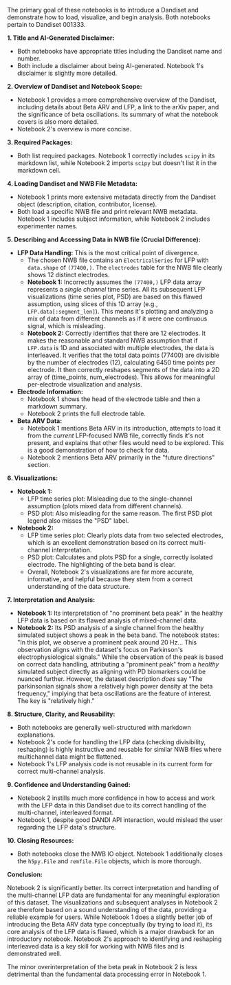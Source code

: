 The primary goal of these notebooks is to introduce a Dandiset and demonstrate how to load, visualize, and begin analysis. Both notebooks pertain to Dandiset 001333.

**1. Title and AI-Generated Disclaimer:**
*   Both notebooks have appropriate titles including the Dandiset name and number.
*   Both include a disclaimer about being AI-generated. Notebook 1's disclaimer is slightly more detailed.

**2. Overview of Dandiset and Notebook Scope:**
*   Notebook 1 provides a more comprehensive overview of the Dandiset, including details about Beta ARV and LFP, a link to the arXiv paper, and the significance of beta oscillations. Its summary of what the notebook covers is also more detailed.
*   Notebook 2's overview is more concise.

**3. Required Packages:**
*   Both list required packages. Notebook 1 correctly includes `scipy` in its markdown list, while Notebook 2 imports `scipy` but doesn't list it in the markdown cell.

**4. Loading Dandiset and NWB File Metadata:**
*   Notebook 1 prints more extensive metadata directly from the Dandiset object (description, citation, contributor, license).
*   Both load a specific NWB file and print relevant NWB metadata. Notebook 1 includes subject information, while Notebook 2 includes experimenter names.

**5. Describing and Accessing Data in NWB file (Crucial Difference):**
*   **LFP Data Handling:** This is the most critical point of divergence.
    *   The chosen NWB file contains an `ElectricalSeries` for LFP with `data.shape` of `(77400,)`. The `electrodes` table for the NWB file clearly shows 12 distinct electrodes.
    *   **Notebook 1:** Incorrectly assumes the `(77400,)` LFP data array represents a *single channel* time series. All its subsequent LFP visualizations (time series plot, PSD) are based on this flawed assumption, using slices of this 1D array (e.g., `LFP.data[:segment_len]`). This means it's plotting and analyzing a mix of data from different channels as if it were one continuous signal, which is misleading.
    *   **Notebook 2:** Correctly identifies that there are 12 electrodes. It makes the reasonable and standard NWB assumption that if `LFP.data` is 1D and associated with multiple electrodes, the data is interleaved. It verifies that the total data points (77400) are divisible by the number of electrodes (12), calculating 6450 time points per electrode. It then correctly reshapes segments of the data into a 2D array of (time_points, num_electrodes). This allows for meaningful per-electrode visualization and analysis.
*   **Electrode Information:**
    *   Notebook 1 shows the head of the electrode table and then a markdown summary.
    *   Notebook 2 prints the full electrode table.
*   **Beta ARV Data:**
    *   Notebook 1 mentions Beta ARV in its introduction, attempts to load it from the *current* LFP-focused NWB file, correctly finds it's not present, and explains that other files would need to be explored. This is a good demonstration of how to check for data.
    *   Notebook 2 mentions Beta ARV primarily in the "future directions" section.

**6. Visualizations:**
*   **Notebook 1:**
    *   LFP time series plot: Misleading due to the single-channel assumption (plots mixed data from different channels).
    *   PSD plot: Also misleading for the same reason. The first PSD plot legend also misses the "PSD" label.
*   **Notebook 2:**
    *   LFP time series plot: Clearly plots data from two selected electrodes, which is an excellent demonstration based on its correct multi-channel interpretation.
    *   PSD plot: Calculates and plots PSD for a single, correctly isolated electrode. The highlighting of the beta band is clear.
    *   Overall, Notebook 2's visualizations are far more accurate, informative, and helpful because they stem from a correct understanding of the data structure.

**7. Interpretation and Analysis:**
*   **Notebook 1:** Its interpretation of "no prominent beta peak" in the healthy LFP data is based on its flawed analysis of mixed-channel data.
*   **Notebook 2:** Its PSD analysis of a single channel from the healthy simulated subject shows a peak in the beta band. The notebook states: "In this plot, we observe a prominent peak around 20 Hz... This observation aligns with the dataset's focus on Parkinson's electrophysiological signals." While the observation of the peak is based on correct data handling, attributing a "prominent peak" from a *healthy* simulated subject directly as aligning with PD biomarkers could be nuanced further. However, the dataset description *does* say "The parkinsonian signals show a relatively high power density at the beta frequency," implying that beta oscillations are the feature of interest. The key is "relatively high."

**8. Structure, Clarity, and Reusability:**
*   Both notebooks are generally well-structured with markdown explanations.
*   Notebook 2's code for handling the LFP data (checking divisibility, reshaping) is highly instructive and reusable for similar NWB files where multichannel data might be flattened.
*   Notebook 1's LFP analysis code is not reusable in its current form for correct multi-channel analysis.

**9. Confidence and Understanding Gained:**
*   Notebook 2 instills much more confidence in how to access and work with the LFP data in this Dandiset due to its correct handling of the multi-channel, interleaved format.
*   Notebook 1, despite good DANDI API interaction, would mislead the user regarding the LFP data's structure.

**10. Closing Resources:**
*   Both notebooks close the NWB IO object. Notebook 1 additionally closes the `h5py.File` and `remfile.File` objects, which is more thorough.

**Conclusion:**

Notebook 2 is significantly better. Its correct interpretation and handling of the multi-channel LFP data are fundamental for any meaningful exploration of this dataset. The visualizations and subsequent analyses in Notebook 2 are therefore based on a sound understanding of the data, providing a reliable example for users. While Notebook 1 does a slightly better job of introducing the Beta ARV data type conceptually (by trying to load it), its core analysis of the LFP data is flawed, which is a major drawback for an introductory notebook. Notebook 2's approach to identifying and reshaping interleaved data is a key skill for working with NWB files and is demonstrated well.

The minor overinterpretation of the beta peak in Notebook 2 is less detrimental than the fundamental data processing error in Notebook 1.